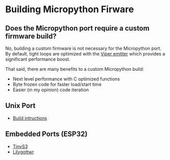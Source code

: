 # Building Micropython Firware

## Does the Micropython port require a custom firmware build?

No, building a custom firmware is not necessary for the Micropython port.  By default, tight loops are optimized with the [Viper emitter](https://docs.micropython.org/en/latest/reference/speed_python.html#the-viper-code-emitter) which provides a significant performance boost.

That said, there are many benefits to a custom Micropython build:
- Next level performance with C optimized functions
- Byte frozen code for faster load/start time
- Easier (in my opinion) code iteration

## Unix Port
- [Build intructions](unix/README.md)

## Embedded Ports (ESP32)
- [TinyS3](tinys3/README.md)
- [Lilygottwr](lilygottwr/README.md)

